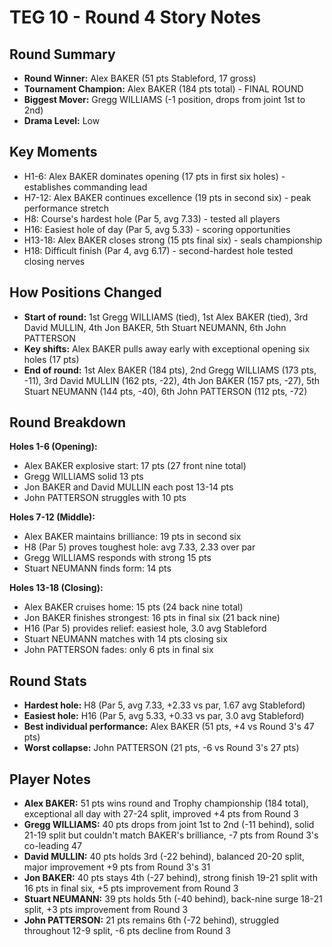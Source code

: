 # TEG 10 - Round 4 Story Notes

## Round Summary
- **Round Winner:** Alex BAKER (51 pts Stableford, 17 gross)
- **Tournament Champion:** Alex BAKER (184 pts total) - FINAL ROUND
- **Biggest Mover:** Gregg WILLIAMS (-1 position, drops from joint 1st to 2nd)
- **Drama Level:** Low

## Key Moments
- H1-6: Alex BAKER dominates opening (17 pts in first six holes) - establishes commanding lead
- H7-12: Alex BAKER continues excellence (19 pts in second six) - peak performance stretch
- H8: Course's hardest hole (Par 5, avg 7.33) - tested all players
- H16: Easiest hole of day (Par 5, avg 5.33) - scoring opportunities
- H13-18: Alex BAKER closes strong (15 pts final six) - seals championship
- H18: Difficult finish (Par 4, avg 6.17) - second-hardest hole tested closing nerves

## How Positions Changed
- **Start of round:** 1st Gregg WILLIAMS (tied), 1st Alex BAKER (tied), 3rd David MULLIN, 4th Jon BAKER, 5th Stuart NEUMANN, 6th John PATTERSON
- **Key shifts:** Alex BAKER pulls away early with exceptional opening six holes (17 pts)
- **End of round:** 1st Alex BAKER (184 pts), 2nd Gregg WILLIAMS (173 pts, -11), 3rd David MULLIN (162 pts, -22), 4th Jon BAKER (157 pts, -27), 5th Stuart NEUMANN (144 pts, -40), 6th John PATTERSON (112 pts, -72)

## Round Breakdown
**Holes 1-6 (Opening):**
- Alex BAKER explosive start: 17 pts (27 front nine total)
- Gregg WILLIAMS solid 13 pts
- Jon BAKER and David MULLIN each post 13-14 pts
- John PATTERSON struggles with 10 pts

**Holes 7-12 (Middle):**
- Alex BAKER maintains brilliance: 19 pts in second six
- H8 (Par 5) proves toughest hole: avg 7.33, 2.33 over par
- Gregg WILLIAMS responds with strong 15 pts
- Stuart NEUMANN finds form: 14 pts

**Holes 13-18 (Closing):**
- Alex BAKER cruises home: 15 pts (24 back nine total)
- Jon BAKER finishes strongest: 16 pts in final six (21 back nine)
- H16 (Par 5) provides relief: easiest hole, 3.0 avg Stableford
- Stuart NEUMANN matches with 14 pts closing six
- John PATTERSON fades: only 6 pts in final six

## Round Stats
- **Hardest hole:** H8 (Par 5, avg 7.33, +2.33 vs par, 1.67 avg Stableford)
- **Easiest hole:** H16 (Par 5, avg 5.33, +0.33 vs par, 3.0 avg Stableford)
- **Best individual performance:** Alex BAKER (51 pts, +4 vs Round 3's 47 pts)
- **Worst collapse:** John PATTERSON (21 pts, -6 vs Round 3's 27 pts)

## Player Notes
- **Alex BAKER:** 51 pts wins round and Trophy championship (184 total), exceptional all day with 27-24 split, improved +4 pts from Round 3
- **Gregg WILLIAMS:** 40 pts drops from joint 1st to 2nd (-11 behind), solid 21-19 split but couldn't match BAKER's brilliance, -7 pts from Round 3's co-leading 47
- **David MULLIN:** 40 pts holds 3rd (-22 behind), balanced 20-20 split, major improvement +9 pts from Round 3's 31
- **Jon BAKER:** 40 pts stays 4th (-27 behind), strong finish 19-21 split with 16 pts in final six, +5 pts improvement from Round 3
- **Stuart NEUMANN:** 39 pts holds 5th (-40 behind), back-nine surge 18-21 split, +3 pts improvement from Round 3
- **John PATTERSON:** 21 pts remains 6th (-72 behind), struggled throughout 12-9 split, -6 pts decline from Round 3


